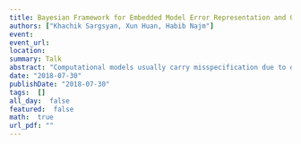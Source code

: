 ```yaml
---
title: Bayesian Framework for Embedded Model Error Representation and Quantification
authors: ["Khachik Sargsyan, Xun Huan, Habib Najm"]
event: 
event_url: 
location: 
summary: Talk
abstract: "Computational models usually carry misspecification due to different parameterizations<br>and assumptions. Ignoring such model errors can lead to poor predictive capability, <br>even when high-quality data are used. It is thus crucial to quantify and propagate uncertainty<br>due to model error, and to differentiate it from parametric uncertainty<br>and data noise. Traditional approaches accommodate model error through<br>discrepancy terms that are only available for calibration quantities,<br>and generally do not preserve physical model constraints in subsequent<br>predictions. The ability to extrapolate to other predictive quantities<br>and to retain certain physical properties are often desirable and even required in many physical science and<br>engineering applications. We develop a stochastically<br>embedded model correction approach that enables these qualities,<br>and perform Bayesian inference of the correction<br>terms together with model parameters. Employing polynomial chaos expansions<br>to represent the correction terms, the approach allows<br>efficient quantification, propagation, and decomposition of<br>uncertainty that includes contributions from data noise,<br>parameter posterior uncertainty, and model error."
date: "2018-07-30"
publishDate: "2018-07-30"
tags:  []
all_day:  false
featured:  false
math:  true
url_pdf: ""
---
```


